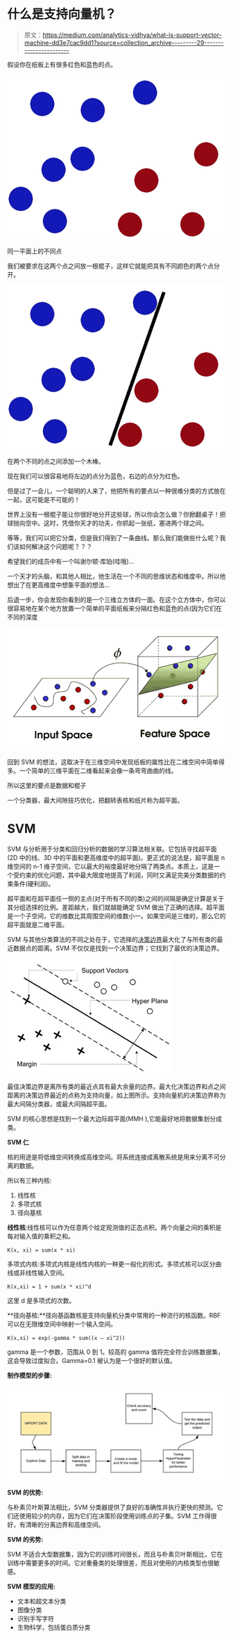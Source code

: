 # 什么是支持向量机？

> 原文：<https://medium.com/analytics-vidhya/what-is-support-vector-machine-dd3e7cac9dd1?source=collection_archive---------29----------------------->

假设你在纸板上有很多红色和蓝色的点。

![](img/c16e42f31735a98a8d883a482cee2bc8.png)

同一平面上的不同点

我们被要求在这两个点之间放一根棍子，这样它就能把具有不同颜色的两个点分开。

![](img/70a7269a1dac530d975b1945ab9ea07f.png)

在两个不同的点之间添加一个木棒。

现在我们可以很容易地将左边的点分为蓝色，右边的点分为红色。

但是过了一会儿，一个聪明的人来了，他把所有的要点以一种很难分类的方式放在一起，这可能是不可能的！

世界上没有一根棍子能让你很好地分开这些球，所以你会怎么做？你掀翻桌子！把球抛向空中。这时，凭借你天才的功夫，你抓起一张纸，塞进两个球之间。

等等，我们可以把它分类，但是我们得到了一条曲线。那么我们能做些什么呢？我们该如何解决这个问题呢？？？

希望我们的成员中有一个叫谢尔顿·库珀(哇哦)…

一个天才的头脑，和其他人相比，他生活在一个不同的思维状态和维度中。所以他想出了在更高维度中想象平面的想法…

后退一步，你会发现你看到的是一个三维立方体的一面。在这个立方体中，你可以很容易地在某个地方放置一个简单的平面纸板来分隔红色和蓝色的点(因为它们在不同的深度

![](img/145be716e902d1c2030a00a72422b938.png)

回到 SVM 的想法，这取决于在三维空间中发现纸板的属性比在二维空间中简单得多。一个简单的三维平面在二维看起来会像一条弯弯曲曲的线。

所以这里的要点是数据和棍子

一个分类器，最大间隙技巧优化，把翻转表核和纸片称为超平面。

# SVM

SVM 与分析用于分类和回归分析的数据的学习算法相关联。它包括寻找超平面(2D 中的线、3D 中的平面和更高维度中的超平面)。更正式的说法是，超平面是 n 维空间的 n-1 维子空间，它以最大的裕度最好地分隔了两类点。本质上，这是一个受约束的优化问题，其中最大限度地提高了利润，同时又满足完美分类数据的约束条件(硬利润)。

超平面和在超平面任一侧的主点(对于所有不同的类)之间的间隔是确定计算是关于其分组选择的比例。差距越大，我们就越能确定 SVM 做出了正确的选择。超平面是一个子空间，它的维数比其周围空间的维数小一。如果空间是三维的，那么它的超平面就是二维平面。

SVM 与其他分类算法的不同之处在于，它选择的[决策边界](https://en.wikipedia.org/wiki/Decision_boundary)最大化了与所有类的最近数据点的距离。SVM 不仅仅是找到一个决策边界；它找到了最优的决策边界。

![](img/36853285dd58202f6492d6ede73e981a.png)

最佳决策边界是离所有类的最近点具有最大余量的边界。最大化决策边界和点之间距离的决策边界最近的点称为支持向量，如上图所示。支持向量机的决策边界称为最大间隔分类器，或最大间隔超平面。

SVM 的核心思想是找到一个最大边际超平面(MMH ),它能最好地将数据集划分成类。

**SVM 仁**

核的用途是将低维空间转换成高维空间。将系统连接成离散系统是用来分离不可分离的数据。

所以有三种内核:

1.  线性核
2.  多项式核
3.  径向基核

**线性核**:线性核可以作为任意两个给定观测值的正态点积。两个向量之间的乘积是每对输入值的乘积之和。

```
K(x, xi) = sum(x * xi)
```

多项式内核:多项式内核是线性内核的一种更一般化的形式。多项式核可以区分曲线或非线性输入空间。

```
K(x,xi) = 1 + sum(x * xi)^d
```

这里 d 是多项式的次数。

**径向基核:**径向基函数核是支持向量机分类中常用的一种流行的核函数。RBF 可以在无限维空间中映射一个输入空间。

```
K(x,xi) = exp(-gamma * sum((x – xi^2))
```

gamma 是一个参数，范围从 0 到 1。较高的 gamma 值将完全符合训练数据集，这会导致过度拟合。Gamma=0.1 被认为是一个很好的默认值。

**制作模型的步骤:**

![](img/d3dd46ab64d274c08353efe5720e44cf.png)

**SVM 的优势:**

与朴素贝叶斯算法相比，SVM 分类器提供了良好的准确性并执行更快的预测。它们还使用较少的内存，因为它们在决策阶段使用训练点的子集。SVM 工作得很好，有清晰的分离边界和高维空间。

**SVM 的劣势:**

SVM 不适合大型数据集，因为它的训练时间很长，而且与朴素贝叶斯相比，它在训练中需要更多的时间。它对重叠类的处理很差，而且对使用的内核类型也很敏感。

**SVM 模型的应用:**

*   文本和超文本分类
*   图像分类
*   识别手写字符
*   生物科学，包括蛋白质分类
